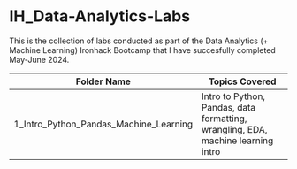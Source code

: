 # IH_Data-Analytics-Labs

This is the collection of labs conducted as part of the Data Analytics (+ Machine Learning) Ironhack Bootcamp that I have succesfully completed May-June 2024. 

| Folder Name                            | Topics Covered                                                                                           |
|----------------------------------------|----------------------------------------------------------------------------------------------------------|
| 1_Intro_Python_Pandas_Machine_Learning | Intro to Python, Pandas, data formatting, wrangling, EDA, machine learning intro
